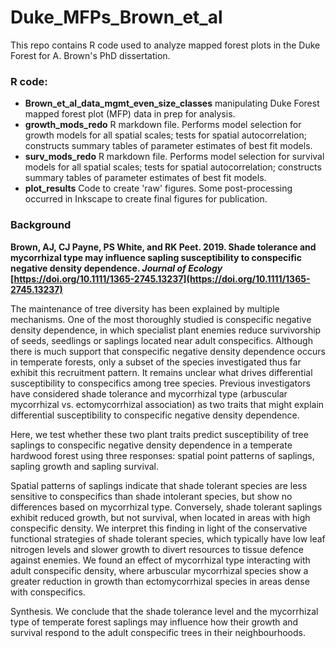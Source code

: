 # Duke_MFPs_Brown_et_al
This repo contains R code used to analyze mapped forest plots in the Duke Forest for A. Brown's PhD dissertation.

### R code:
- **Brown_et_al_data_mgmt_even_size_classes** manipulating Duke Forest mapped forest plot (MFP) data in prep for analysis. 
- **growth_mods_redo** R markdown file. Performs model selection for growth models for all spatial scales; tests for spatial autocorrelation; constructs summary tables of parameter estimates of best fit models.
- **surv_mods_redo** R markdown file. Performs model selection for survival models for all spatial scales; tests for spatial autocorrelation; constructs summary tables of parameter estimates of best fit models.
- **plot_results** Code to create 'raw' figures. Some post-processing occurred in Inkscape to create final figures for publication.

### Background

**Brown, AJ, CJ Payne, PS White, and RK Peet. 2019. Shade tolerance and mycorrhizal type may influence sapling susceptibility to conspecific negative density dependence. *Journal of Ecology*  [https://doi.org/10.1111/1365-2745.13237](https://doi.org/10.1111/1365-2745.13237)**

The maintenance of tree diversity has been explained by multiple mechanisms. One of the most thoroughly studied is conspecific negative density dependence, in which specialist plant enemies reduce survivorship of seeds, seedlings or saplings located near adult conspecifics. Although there is much support that conspecific negative density dependence occurs in temperate forests, only a subset of the species investigated thus far exhibit this recruitment pattern. It remains unclear what drives differential susceptibility to conspecifics among tree species. Previous investigators have considered shade tolerance and mycorrhizal type (arbuscular mycorrhizal vs. ectomycorrhizal association) as two traits that might explain differential susceptibility to conspecific negative density dependence.

Here, we test whether these two plant traits predict susceptibility of tree saplings to conspecific negative density dependence in a temperate hardwood forest using three responses: spatial point patterns of saplings, sapling growth and sapling survival.

Spatial patterns of saplings indicate that shade tolerant species are less sensitive to conspecifics than shade intolerant species, but show no differences based on mycorrhizal type. Conversely, shade tolerant saplings exhibit reduced growth, but not survival, when located in areas with high conspecific density. We interpret this finding in light of the conservative functional strategies of shade tolerant species, which typically have low leaf nitrogen levels and slower growth to divert resources to tissue defence against enemies. We found an effect of mycorrhizal type interacting with adult conspecific density, where arbuscular mycorrhizal species show a greater reduction in growth than ectomycorrhizal species in areas dense with conspecifics.

Synthesis. We conclude that the shade tolerance level and the mycorrhizal type of temperate forest saplings may influence how their growth and survival respond to the adult conspecific trees in their neighbourhoods.
